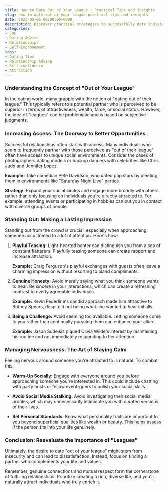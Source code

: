 ```yaml
---
title: How to Date Out of Your League - Practical Tips and Insights
slug: how-to-date-out-of-your-league-practical-tips-and-insights
date: 2023-03-06 00:00:00+0000
description: Discover practical strategies to successfully date individuals you perceive as out of your league, including increasing access, confidence, and genuine connections.
categories:
- CoC
- Dating Advice
- Relationships
- Self-improvement
tags:
- Dating Tips
- Relationship Advice
- Self-confidence 
- Attraction
---
```


### Understanding the Concept of "Out of Your League"

In the dating world, many grapple with the notion of "dating out of their league." This typically refers to a potential partner who is perceived to be superior in terms of attractiveness, wealth, fame, or social status. However, the idea of "leagues" can be problematic and is based on subjective judgments.

### Increasing Access: The Doorway to Better Opportunities

Successful relationships often start with access. Many individuals who seem to frequently partner with those perceived as "out of their league" often have access to unique social environments. Consider the cases of photographers dating models or backup dancers with celebrities like Chris Judd and Jennifer Lopez.

**Example:** Take comedian Pete Davidson, who dated pop stars by meeting them in environments like "Saturday Night Live" parties.

**Strategy:** Expand your social circles and engage more broadly with others rather than only focusing on individuals you're directly attracted to. For example, attending events or participating in hobbies can put you in contact with diverse groups of people.

### Standing Out: Making a Lasting Impression

Standing out from the crowd is crucial, especially when approaching someone accustomed to a lot of attention. Here's how:

1. **Playful Teasing:** Light-hearted banter can distinguish you from a sea of constant flatterers. Playfully teasing someone can create rapport and increase attraction.

   **Example:** Craig Ferguson's playful exchanges with guests often leave a charming impression without resorting to bland compliments.

2. **Genuine Honesty:** Avoid merely saying what you think someone wants to hear. Be sincere in your interactions, which can create a refreshing contrast to overly agreeable individuals.

   **Example:** Kevin Federline's candid approach made him attractive to Britney Spears, despite it not being what she wanted to hear initially.

3. **Being a Challenge:** Avoid seeming too available. Letting someone come to you rather than continually pursuing them can enhance your allure.

   **Example:** Jason Sudeikis piqued Olivia Wilde's interest by maintaining his routine and not immediately responding to her attention.

### Managing Nervousness: The Art of Staying Calm

Feeling nervous around someone you're attracted to is natural. To combat this:

- **Warm-Up Socially:** Engage with everyone around you before approaching someone you're interested in. This could include chatting with party hosts or fellow event-goers to polish your social skills.

- **Avoid Social Media Stalking:** Avoid investigating their social media profiles, which may unnecessarily intimidate you with curated versions of their lives.

- **Set Personal Standards:** Know what personality traits are important to you beyond superficial qualities like wealth or beauty. This helps assess if the person fits into your life genuinely.

### Conclusion: Reevaluate the Importance of "Leagues"

Ultimately, the desire to date "out of your league" might stem from insecurity and can lead to dissatisfaction. Instead, focus on finding a partner who complements your life and values.

Remember, genuine connections and mutual respect form the cornerstone of fulfilling relationships. Prioritize creating a rich, diverse life, and you'll naturally attract individuals who truly enrich it.
